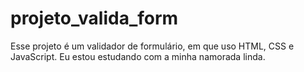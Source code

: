# projeto_valida_form
Esse projeto é um validador de formulário, em que uso HTML, CSS e JavaScript.
Eu estou estudando com a minha namorada linda.
